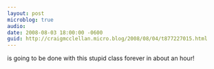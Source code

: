```yaml
---
layout: post
microblog: true
audio: 
date: 2008-08-03 18:00:00 -0600
guid: http://craigmcclellan.micro.blog/2008/08/04/t877227015.html
---
```

is going to be done with this stupid class forever in about an hour!
